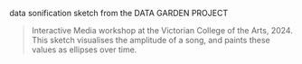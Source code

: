 data sonification sketch from the DATA GARDEN PROJECT 
>Interactive Media workshop at the Victorian College of the Arts, 2024.
>This sketch visualises the amplitude of a song, and paints these values as ellipses over time. 
